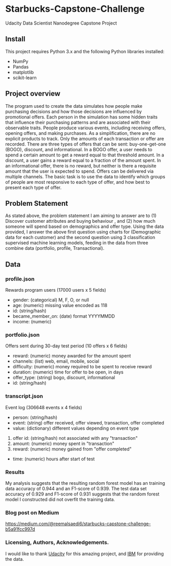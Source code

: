 
# Starbucks-Capstone-Challenge
 Udacity Data Scientist Nanodegree Capstone Project

## Install
This project requires Python 3.x and the following Python libraries installed:
- NumPy
- Pandas
- matplotlib
- scikit-learn
## Project overview
The program used to create the data simulates how people make purchasing decisions and how those decisions are influenced by promotional offers.
Each person in the simulation has some hidden traits that influence their purchasing patterns and are associated with their observable traits. People produce various events, including receiving offers, opening offers, and making purchases.
As a simplification, there are no explicit products to track. Only the amounts of each transaction or offer are recorded.
There are three types of offers that can be sent: buy-one-get-one (BOGO), discount, and informational. In a BOGO offer, a user needs to spend a certain amount to get a reward equal to that threshold amount. In a discount, a user gains a reward equal to a fraction of the amount spent. In an informational offer, there is no reward, but neither is there a requisite amount that the user is expected to spend. Offers can be delivered via multiple channels.
The basic task is to use the data to identify which groups of people are most responsive to each type of offer, and how best to present each type of offer.

## Problem Statement
As stated above, the problem statement I am aiming to answer are to (1) Discover customer attributes and buying behaviour , and (2) how much someone will spend based on demographics and offer type.
Using the data provided, I answer the above first question using charts for (Demographic data for each customer) and the second question using 3 classification supervised machine learning models, feeding in the data from three combine data (portfolio, profile, Transactional).

## Data 
### profile.json
Rewards program users (17000 users x 5 fields)
- gender: (categorical) M, F, O, or null
- age: (numeric) missing value encoded as 118
- id: (string/hash)
- became_member_on: (date) format YYYYMMDD
- income: (numeric)

### portfolio.json
Offers sent during 30-day test period (10 offers x 6 fields)
- reward: (numeric) money awarded for the amount spent
- channels: (list) web, email, mobile, social
- difficulty: (numeric) money required to be spent to receive reward
- duration: (numeric) time for offer to be open, in days
- offer_type: (string) bogo, discount, informational
- id: (string/hash)
### transcript.json
Event log (306648 events x 4 fields)
- person: (string/hash)
- event: (string) offer received, offer viewed, transaction, offer completed
- value: (dictionary) different values depending on event type
1. offer id: (string/hash) not associated with any "transaction"
2. amount: (numeric) money spent in "transaction"
3. reward: (numeric) money gained from "offer completed"
- time: (numeric) hours after start of test

### Results
My analysis suggests that the resulting random forest model has an training data accuracy of 0.944 and an F1-score of 0.939. The test data set accuracy of 0.929 and F1-score of 0.931 suggests that the random forest model I constructed did not overfit the training data.


### Blog post on Medium  
https://medium.com/@reemalsaedi6/starbucks-capstone-challenge-b5a91fcc997d

### Licensing, Authors, Acknowledgements.
I would like to thank [Udacity](https://eu.udacity.com/) for this amazing project, and [IBM](https://dataplatform.cloud.ibm.com/) for providing the data.

